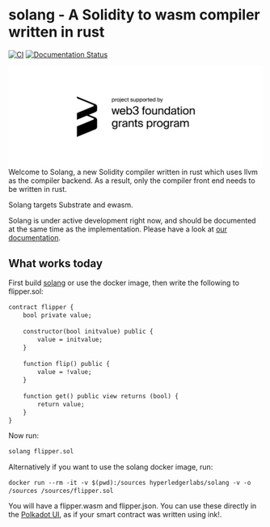 # solang - A Solidity to wasm compiler written in rust

[![CI](https://github.com/hyperledger-labs/solang/workflows/test/badge.svg)](https://github.com/hyperledger-labs/solang/actions)
[![Documentation Status](https://readthedocs.org/projects/solang/badge/?version=latest)](https://solang.readthedocs.io/en/latest/?badge=latest)

[<img align="right" width="640" src="docs/web3_foundation_grants_badge_black.svg" alt="Funded by the web3 foundation">](https://github.com/w3f/Web3-collaboration/blob/master/grants/accepted_grant_applications.md#wave-4)

Welcome to Solang, a new Solidity compiler written in rust which uses
llvm as the compiler backend. As a result, only the compiler front end
needs to be written in rust.

Solang targets Substrate and ewasm.

Solang is under active development right now, and should be documented at
the same time as the implementation. Please have a look at
[our documentation](https://solang.readthedocs.io/en/latest/).

## What works today

First build [solang](https://solang.readthedocs.io/en/latest/installing.html)
or use the docker image, then write the following to flipper.sol:

```solidity
contract flipper {
	bool private value;

	constructor(bool initvalue) public {
		value = initvalue;
	}

	function flip() public {
		value = !value;
	}

	function get() public view returns (bool) {
		return value;
	}
}
```

Now run:

```bash
solang flipper.sol
```

Alternatively if you want to use the solang docker image, run:

```
docker run --rm -it -v $(pwd):/sources hyperledgerlabs/solang -v -o /sources /sources/flipper.sol
```
You will have a flipper.wasm and flipper.json. You can use these directly in
the [Polkadot UI](https://substrate.dev/substrate-contracts-workshop/#/0/deploying-your-contract?id=putting-your-code-on-the-blockchain), as if your smart
contract was written using ink!.